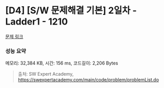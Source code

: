 # [D4] [S/W 문제해결 기본] 2일차 - Ladder1 - 1210 

[문제 링크](https://swexpertacademy.com/main/code/problem/problemDetail.do?contestProbId=AV14ABYKADACFAYh) 

### 성능 요약

메모리: 32,384 KB, 시간: 156 ms, 코드길이: 2,206 Bytes



> 출처: SW Expert Academy, https://swexpertacademy.com/main/code/problem/problemList.do
